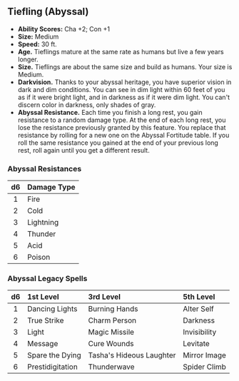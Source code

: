 ## Tiefling (Abyssal)
* **Ability Scores:** Cha +2; Con +1
* **Size:** Medium
* **Speed:** 30 ft.
* **Age.** Tieflings mature at the same rate as humans but live a few years longer.
* **Size.** Tieflings are about the same size and build as humans. Your size is Medium.
* **Darkvision.** Thanks to your abyssal heritage, you have superior vision in dark and dim conditions. You can see in dim light within 60 feet of you as if it were bright light, and in darkness as if it were dim light. You can't discern color in darkness, only shades of gray.
* **Abyssal Resistance.** Each time you finish a long rest, you gain resistance to a random damage type. At the end of each long rest, you lose the resistance previously granted by this feature. You replace that resistance by rolling for a new one on the Abyssal  Fortitude table. If you roll the same resistance you gained at the end of your previous long rest, roll again until you get a different result.

### Abyssal Resistances
| d6 | Damage Type |
|:---:|:---|
| 1 | Fire |
| 2 | Cold |
| 3 | Lightning | 
| 4 | Thunder| 
| 5 | Acid |
| 6 | Poison |


### Abyssal Legacy Spells
| d6 | 1st Level | 3rd Level | 5th Level |
|:---:|:---|:---|:---|
| 1 | Dancing Lights | Burning Hands | Alter Self |
| 2 | True Strike | Charm Person | Darkness |
| 3 | Light | Magic Missile | Invisibility |
| 4 | Message | Cure Wounds | Levitate |
| 5 | Spare the Dying | Tasha's Hideous Laughter | Mirror Image |
| 6 | Prestidigitation | Thunderwave | Spider Climb |
